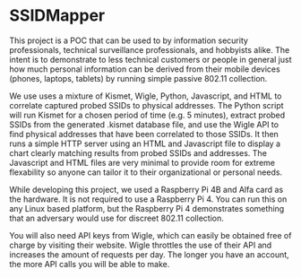 # SSIDMapper
  This project is a POC that can be used to by information security professionals, technical surveillance professionals, and hobbyists alike. The intent is to demonstrate to less technical customers or people in general just how much personal information can be derived from their mobile devices (phones, laptops, tablets) by running simple passive 802.11 collection. 

  We use uses a mixture of Kismet, Wigle, Python, Javascript, and HTML to correlate captured probed SSIDs to physical addresses. The Python script will run Kismet for a chosen period of time (e.g. 5 minutes), extract probed SSIDs from the generated .kismet database file, and use the Wigle API to find physical addresses that have been correlated to those SSIDs. It then runs a simple HTTP server using an HTML and Javascript file to display a chart clearly matching results from probed SSIDs and addresses. The Javascript and HTML files are very minimal to provide room for extreme flexability so anyone can tailor it to their organizational or personal needs.

  While developing this project, we used a Raspberry Pi 4B and Alfa card as the hardware. It is not required to use a Raspberry Pi 4. You can run this on any Linux based platform, but the Raspberry Pi 4 demonstrates something that an adversary would use for discreet 802.11 collection. 

  You will also need API keys from Wigle, which can easily be obtained free of charge by visiting their website. Wigle throttles the use of their API and increases the amount of requests per day. The longer you have an account, the more API calls you will be able to make.
